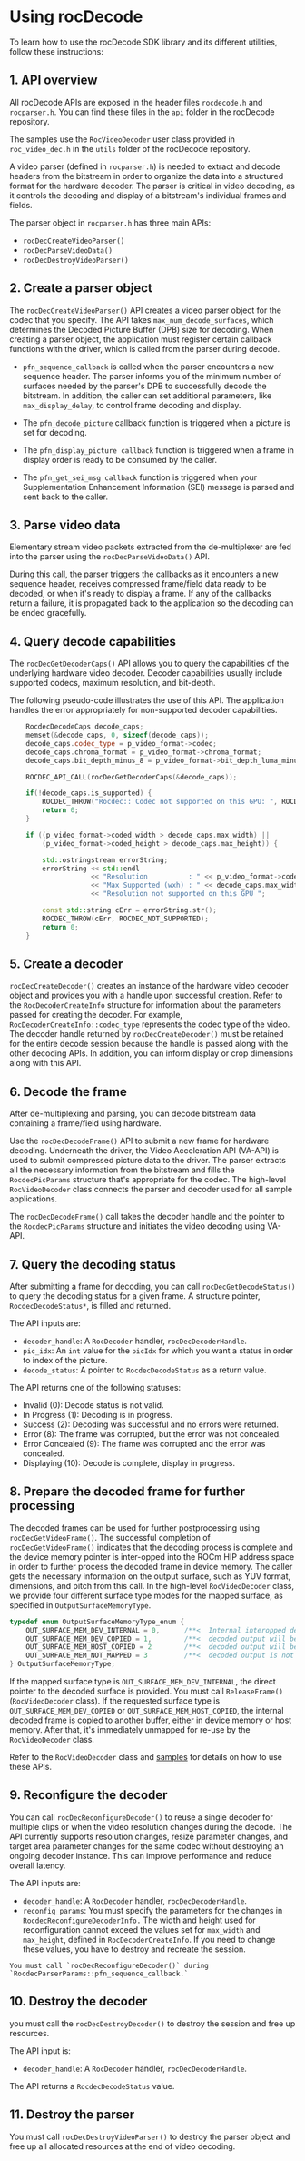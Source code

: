 <head>
  <meta charset="UTF-8">
  <meta name="description" content="Using rocDecode">
  <meta name="keywords" content="parse video, parse, decode, video decoder, video decoding,
  rocDecode, AMD, ROCm">
</head>

# Using rocDecode

To learn how to use the rocDecode SDK library and its different utilities, follow these instructions:

## 1. API overview

All rocDecode APIs are exposed in the header files `rocdecode.h` and `rocparser.h`. You can find these
files in the `api` folder in the rocDecode repository.

The samples use the `RocVideoDecoder` user class provided in `roc_video_dec.h` in the `utils` folder of
the rocDecode repository.

A video parser (defined in `rocparser.h`) is needed to extract and decode headers from the bitstream
in order to organize the data into a structured format for the hardware decoder. The parser is
critical in video decoding, as it controls the decoding and display of a bitstream's individual frames
and fields.

The parser object in `rocparser.h` has three main APIs:

* `rocDecCreateVideoParser()`
* `rocDecParseVideoData()`
* `rocDecDestroyVideoParser()`

## 2. Create a parser object

The `rocDecCreateVideoParser()` API creates a video parser object for the codec that you specify. The
API takes `max_num_decode_surfaces`, which determines the Decoded Picture Buffer (DPB) size for
decoding. When creating a parser object, the application must register certain callback functions with
the driver, which is called from the parser during decode.

* `pfn_sequence_callback` is called when the parser encounters a new sequence header. The parser
  informs you of the minimum number of surfaces needed by the parser's DPB to successfully decode
  the bitstream. In addition, the caller can set additional parameters, like `max_display_delay`, to control
  frame decoding and display.

* The `pfn_decode_picture` callback function is triggered when a picture is set for decoding.

* The `pfn_display_picture callback` function is triggered when a frame in display order is ready to be
  consumed by the caller.

* The `pfn_get_sei_msg callback` function is triggered when your Supplementation Enhancement
  Information (SEI) message is parsed and sent back to the caller.

## 3. Parse video data

Elementary stream video packets extracted from the de-multiplexer are fed into the parser using the
`rocDecParseVideoData()` API.

During this call, the parser triggers the callbacks as it encounters a new sequence header, receives
compressed frame/field data ready to be decoded, or when it's ready to display a frame. If any of the
callbacks return a failure, it is propagated back to the application so the decoding can be ended
gracefully.

## 4. Query decode capabilities

The `rocDecGetDecoderCaps()` API allows you to query the capabilities of the underlying hardware
video decoder. Decoder capabilities usually include supported codecs, maximum resolution, and
bit-depth.

The following pseudo-code illustrates the use of this API. The application handles the error
appropriately for non-supported decoder capabilities.

```cpp
    RocdecDecodeCaps decode_caps;
    memset(&decode_caps, 0, sizeof(decode_caps));
    decode_caps.codec_type = p_video_format->codec;
    decode_caps.chroma_format = p_video_format->chroma_format;
    decode_caps.bit_depth_minus_8 = p_video_format->bit_depth_luma_minus8;

    ROCDEC_API_CALL(rocDecGetDecoderCaps(&decode_caps));

    if(!decode_caps.is_supported) {
        ROCDEC_THROW("Rocdec:: Codec not supported on this GPU: ", ROCDEC_NOT_SUPPORTED);
        return 0;
    }

    if ((p_video_format->coded_width > decode_caps.max_width) ||
        (p_video_format->coded_height > decode_caps.max_height)) {

        std::ostringstream errorString;
        errorString << std::endl
                    << "Resolution          : " << p_video_format->coded_width << "x" << p_video_format->coded_height << std::endl
                    << "Max Supported (wxh) : " << decode_caps.max_width << "x" << decode_caps.max_height << std::endl
                    << "Resolution not supported on this GPU ";

        const std::string cErr = errorString.str();
        ROCDEC_THROW(cErr, ROCDEC_NOT_SUPPORTED);
        return 0;
    }
```

## 5. Create a decoder

`rocDecCreateDecoder()` creates an instance of the hardware video decoder object and provides you
with a handle upon successful creation. Refer to the `RocDecoderCreateInfo` structure for information
about the parameters passed for creating the decoder. For example,
`RocDecoderCreateInfo::codec_type` represents the codec type of the video. The decoder handle
returned by `rocDecCreateDecoder()` must be retained for the entire decode session because the
handle is passed along with the other decoding APIs. In addition, you can inform display or crop
dimensions along with this API.

## 6. Decode the frame

After de-multiplexing and parsing, you can decode bitstream data containing a frame/field using
hardware.

Use the `rocDecDecodeFrame()` API to submit a new frame for hardware decoding. Underneath the
driver, the Video Acceleration API (VA-API) is used to submit compressed picture data to the driver.
The parser extracts all the necessary information from the bitstream and fills the `RocdecPicParams`
structure that's appropriate for the codec. The high-level `RocVideoDecoder` class connects the parser
and decoder used for all sample applications.

The `rocDecDecodeFrame()` call takes the decoder handle and the pointer to the `RocdecPicParams`
structure and initiates the video decoding using VA-API.

## 7. Query the decoding status

After submitting a frame for decoding, you can call `rocDecGetDecodeStatus()` to query the decoding
status for a given frame. A structure pointer, `RocdecDecodeStatus*`, is filled and returned.

The API inputs are:

* `decoder_handle`: A `RocDecoder` handler, `rocDecDecoderHandle`.
* `pic_idx`: An `int` value for the `picIdx` for which you want a status in order to index of the picture.
* `decode_status`: A pointer to `RocdecDecodeStatus` as a return value.

The API returns one of the following statuses:

* Invalid (0): Decode status is not valid.
* In Progress (1): Decoding is in progress.
* Success (2): Decoding was successful and no errors were returned.
* Error (8): The frame was corrupted, but the error was not concealed.
* Error Concealed (9): The frame was corrupted and the error was concealed.
* Displaying (10): Decode is complete, display in progress.

## 8. Prepare the decoded frame for further processing

The decoded frames can be used for further postprocessing using `rocDecGetVideoFrame()`. The
successful completion of `rocDecGetVideoFrame()` indicates that the decoding process is complete and
the device memory pointer is inter-opped into the ROCm HIP address space in order to further process
the decoded frame in device memory. The caller gets the necessary information on the output surface,
such as YUV format, dimensions, and pitch from this call. In the high-level `RocVideoDecoder` class, we
provide four different surface type modes for the mapped surface, as specified in
`OutputSurfaceMemoryType`.

```cpp
typedef enum OutputSurfaceMemoryType_enum {
    OUT_SURFACE_MEM_DEV_INTERNAL = 0,      /**<  Internal interopped decoded surface memory **/
    OUT_SURFACE_MEM_DEV_COPIED = 1,        /**<  decoded output will be copied to a separate device memory **/
    OUT_SURFACE_MEM_HOST_COPIED = 2        /**<  decoded output will be copied to a separate host memory **/
    OUT_SURFACE_MEM_NOT_MAPPED = 3         /**<  decoded output is not available (interop won't be used): useful for decode only performance app*/
} OutputSurfaceMemoryType;
```

If the mapped surface type is `OUT_SURFACE_MEM_DEV_INTERNAL`, the direct pointer to the decoded
surface is provided. You must call `ReleaseFrame()` (`RocVideoDecoder` class). If the requested surface
type is `OUT_SURFACE_MEM_DEV_COPIED` or `OUT_SURFACE_MEM_HOST_COPIED`, the internal
decoded frame is copied to another buffer, either in device memory or host memory. After that, it's
immediately unmapped for re-use by the `RocVideoDecoder` class.

Refer to the `RocVideoDecoder` class and
[samples](https://github.com/ROCm/rocDecode/tree/develop/samples) for details on how to use these
APIs.

## 9.  Reconfigure the decoder

You can call `rocDecReconfigureDecoder()` to reuse a single decoder for multiple clips or when the
video resolution changes during the decode. The API currently supports resolution changes, resize
parameter changes, and target area parameter changes for the same codec without destroying an
ongoing decoder instance. This can improve performance and reduce overall latency.

The API inputs are:

* `decoder_handle`: A `RocDecoder` handler, `rocDecDecoderHandle`.
* `reconfig_params`: You must specify the parameters for the changes in
  `RocdecReconfigureDecoderInfo.` The width and height used for reconfiguration cannot exceed the
  values set for `max_width` and `max_height`, defined in `RocDecoderCreateInfo`. If you need to
  change these values, you have to destroy and recreate the session.

```{note}
You must call `rocDecReconfigureDecoder()` during `RocdecParserParams::pfn_sequence_callback.`
```

## 10.  Destroy the decoder

you must call the `rocDecDestroyDecoder()` to destroy the session and free up resources.

The API input is:

* `decoder_handle`: A `RocDecoder` handler, `rocDecDecoderHandle`.

The API returns a `RocdecDecodeStatus` value.

## 11.  Destroy the parser

You must call `rocDecDestroyVideoParser()` to destroy the parser object and free up all allocated
resources at the end of video decoding.

